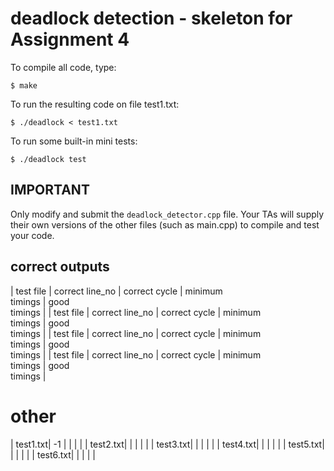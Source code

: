 # deadlock detection - skeleton for Assignment 4

To compile all code, type:
```
$ make
```

To run the resulting code on file test1.txt:
```
$ ./deadlock < test1.txt
```

To run some built-in mini tests:
```
$ ./deadlock test
```

## IMPORTANT

Only modify and submit the `deadlock_detector.cpp` file. Your TAs will
supply their own versions of the other files (such as main.cpp) to
compile and test your code.

## correct outputs

| test file | correct line_no | correct cycle | minimum<br> timings | good<br> timings |
| test file | correct line_no | correct cycle | minimum<br> timings | good<br> timings |
| test file | correct line_no | correct cycle | minimum<br> timings | good<br> timings |
| test file | correct line_no | correct cycle | minimum<br> timings | good<br> timings |

# other
| test1.txt| -1 | | | |
| test2.txt| | | | |
| test3.txt|  | | | |
| test4.txt|  | | | |
| test5.txt|  | | | |
| test6.txt|  | | | |


